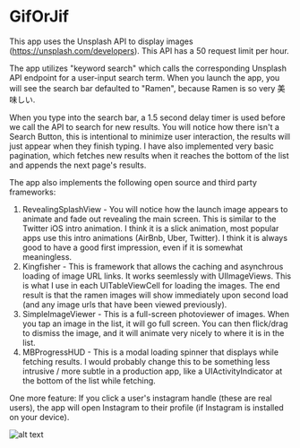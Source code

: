 # GifOrJif

This app uses the Unsplash API to display images (https://unsplash.com/developers). This API has a 50 request limit per hour.

The app utilizes "keyword search" which calls the corresponding Unsplash API endpoint for a user-input search term. When you launch the app, you will see the search bar defaulted to "Ramen", because Ramen is so very 美味しい.

When you type into the search bar, a 1.5 second delay timer is used before we call the API to search for new results. You will notice how there isn't a Search Button, this is intentional to minimize user interaction, the results will just appear when they finish typing. I have also implemented very basic pagination, which fetches new results when it reaches the bottom of the list and appends the next page's results.

The app also implements the following open source and third party frameworks:
1. RevealingSplashView - You will notice how the launch image appears to animate and fade out revealing the main screen. This is similar to the Twitter iOS intro animation. I think it is a slick animation, most popular apps use this intro animations (AirBnb, Uber, Twitter). I think it is always good to have a good first impression, even if it is somewhat meaningless.
2. Kingfisher - This is framework that allows the caching and asynchrous loading of image URL links. It works seemlessly with UIImageViews. This is what I use in each UITableViewCell for loading the images. The end result is that the ramen images will show immediately upon second load (and any image urls that have been viewed previously).
3. SimpleImageViewer - This is a full-screen photoviewer of images. When you tap an image in the list, it will go full screen. You can then flick/drag to dismiss the image, and it will animate very nicely to where it is in the list. 
4. MBProgressHUD - This is a modal loading spinner that displays while fetching results. I would probably change this to be something less intrusive / more subtle in a production app, like a UIActivityIndicator at the bottom of the list while fetching.

One more feature:
If you click a user's instagram handle (these are real users), the app will open Instagram to their profile (if Instagram is installed on your device).

![alt text](https://image.ibb.co/gAjZPf/IMG-2589.png "Screenshot")